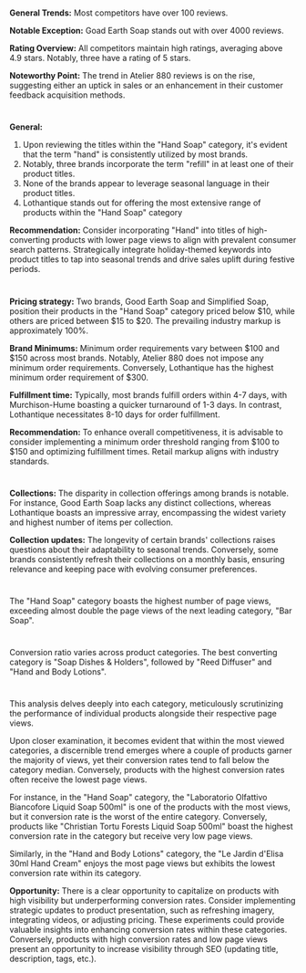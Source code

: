 
<!-- Competitors: Review analysis -->
#

__General Trends:__ Most competitors have over 100 reviews.

__Notable Exception:__ Goad Earth Soap stands out with over 4000 reviews.

__Rating Overview:__ All competitors maintain high ratings, averaging above 4.9 stars. Notably, three have a rating of 5 stars.

__Noteworthy Point:__ The trend in Atelier 880 reviews is on the rise, suggesting either an uptick in sales or an enhancement in their customer feedback acquisition methods.

#

<!-- Competitors: Product optimization analysis -->

# 

__General:__ 
1. Upon reviewing the titles within the "Hand Soap" category, it's evident that the term "hand" is consistently utilized by most brands. 
2. Notably, three brands incorporate the term "refill" in at least one of their product titles.
3. None of the brands appear to leverage seasonal language in their product titles.
4. Lothantique stands out for offering the most extensive range of products within the "Hand Soap" category

__Recommendation:__ Consider incorporating "Hand" into titles of high-converting products with lower page views to align with prevalent consumer search patterns.
Strategically integrate holiday-themed keywords into product titles to tap into seasonal trends and drive sales uplift during festive periods.

# 

<!-- Competitors: Competitor pricing, minimum order and fulfillment analysis -->

__Pricing strategy:__ Two brands, Good Earth Soap and Simplified Soap, position their products in the "Hand Soap" category priced below $10, while others are priced between \$15 to \$20. The prevailing industry markup is approximately 100%.

__Brand Minimums:__ Minimum order requirements vary between \$100 and \$150 across most brands. Notably, Atelier 880 does not impose any minimum order requirements. Conversely, Lothantique has the highest minimum order requirement of \$300.

__Fulfillment time:__ Typically, most brands fulfill orders within 4-7 days, with Murchison-Hume boasting a quicker turnaround of 1-3 days. In contrast, Lothantique necessitates 8-10 days for order fulfillment.

__Recommendation:__ To enhance overall competitiveness, it is advisable to consider implementing a minimum order threshold ranging from $100 to $150 and optimizing fulfillment times. Retail markup aligns with industry standards.

#

<!-- Competitors: Competitor collection analysis -->

# 

__Collections:__ The disparity in collection offerings among brands is notable. For instance, Good Earth Soap lacks any distinct collections, whereas Lothantique boasts an impressive array, encompassing the widest variety and highest number of items per collection.

__Collection updates:__ The longevity of certain brands' collections raises questions about their adaptability to seasonal trends. Conversely, some brands consistently refresh their collections on a monthly basis, ensuring relevance and keeping pace with evolving consumer preferences.

#

<!-- Product: page views by category last 12 months -->

# 

The "Hand Soap" category boasts the highest number of page views, exceeding almost double the page views of the next leading category, "Bar Soap".

# 

<!-- Product: conversion by category -->

# 

Conversion ratio varies across product categories. The best converting category is "Soap Dishes & Holders", followed by "Reed Diffuser" and "Hand and Body Lotions".


#

<!-- Product: conversion by product -->

# 

This analysis delves deeply into each category, meticulously scrutinizing the performance of individual products alongside their respective page views.

Upon closer examination, it becomes evident that within the most viewed categories, a discernible trend emerges where a couple of products garner the majority of views, yet their conversion rates tend to fall below the category median. Conversely, products with the highest conversion rates often receive the lowest page views.

For instance, in the "Hand Soap" category, the "Laboratorio Olfattivo Biancofore Liquid Soap 500ml" is one of the products with the most views, but it conversion rate is the worst of the entire category. Conversely, products like "Christian Tortu Forests Liquid Soap 500ml" boast the highest conversion rate in the category but receive very low page views.

Similarly, in the "Hand and Body Lotions" category, the "Le Jardin d'Elisa 30ml Hand Cream" enjoys the most page views but exhibits the lowest conversion rate within its category.

__Opportunity:__ There is a clear opportunity to capitalize on products with high visibility but underperforming conversion rates. Consider implementing strategic updates to product presentation, such as refreshing imagery, integrating videos, or adjusting pricing. These experiments could provide valuable insights into enhancing conversion rates within these categories. Conversely, products with high conversion rates and low page views present an opportunity to increase visibility through SEO (updating title, description, tags, etc.).

#

<!-- end -->